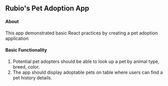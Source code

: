 ## Rubio's Pet Adoption App

#### About

This app demonstrated basic React practices by creating a pet adoption application

#### Basic Functionality

1. Potential pet adopters should be able to look up a pet by animal type, breed, color.
2. The app should display adoptable pets on table where users can find a pet history details.
